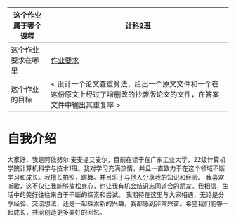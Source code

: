 | 这个作业属于哪个课程 |[计科2班](https://edu.cnblogs.com/campus/gdgy/CSGrade22-12) |
| ----------------- |--------------- |
| 这个作业要求在哪里| [作业要求](https://edu.cnblogs.com/campus/gdgy/CSGrade22-12/homework/13220) |
| 这个作业的目标 | < 设计一个论文查重算法，给出一个原文文件和一个在这份原文上经过了增删改的抄袭版论文的文件，在答案文件中输出其重复率 > |

# 自我介绍
大家好，我是阿依努尔.麦麦提艾麦尔，目前在读于在广东工业大学，22级计算机学院计算机科学与技术1班。我对学习充满热情，并且一直致力于在这个领域不断学习和成长。我擅长拍照，跳舞。并且乐于与他人分享我的知识和经验。
我喜欢听歌，这不仅让我能够放松身心，也让我有机会结识志同道合的朋友。我相信，生活中的美好往往来自于不断的探索和尝试。
我期待在这里与大家相遇，无论是分享经验、交流想法，还是一起探索新的兴趣，我都感到非常兴奋。希望我们能够一起成长，共同创造更多美好的回忆。
